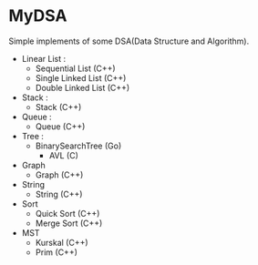 # MyDSA
Simple implements of some DSA(Data Structure and Algorithm).

* Linear List : 
  * Sequential List (C++)
  * Single Linked List (C++)
  * Double Linked List (C++)
* Stack : 
  * Stack (C++)
* Queue : 
  * Queue (C++)
* Tree :
  * BinarySearchTree (Go)
    * AVL (C)
* Graph
  * Graph (C++)
* String
  * String (C++)
* Sort
  * Quick Sort (C++)
  * Merge Sort (C++)
* MST
  * Kurskal (C++)
  * Prim (C++)